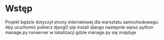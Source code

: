 # Wstęp 
Projekt będzie dotyczył strony internetowej dla warsztatu samochodowego.
Aby uruchomić pobierz djangO
pip install django
nastepnie wpisz python manage.py runserver w lokalizacji gdzie manage.py się znajduje